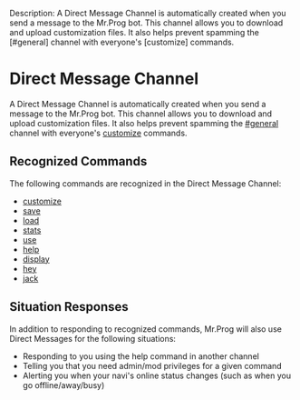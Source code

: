 Description: A Direct Message Channel is automatically created when you send a message to the Mr.Prog bot.  This channel allows you to download and upload customization files. It also helps prevent spamming the [#general] channel with everyone's [customize] commands.

# Direct Message Channel

A Direct Message Channel is automatically created when you send a message to the Mr.Prog bot.  This channel allows you to download and upload customization files. It also helps prevent spamming the [#general](general.md) channel with everyone's [customize](../commands/customize.md) commands.

## Recognized Commands

The following commands are recognized in the Direct Message Channel:

* [customize](../commands/customize.md)
* [save](../commands/save.md)
* [load](../commands/load.md)
* [stats](../commands/stats.md)
* [use](../commands/use.md)
* [help](../commands/help.md)
* [display](../commands/display.md)
* [hey](../commands/hey.md)
* [jack](../commands/jack.md)

## Situation Responses

In addition to responding to recognized commands, Mr.Prog will also use Direct Messages for the following situations:

* Responding to you using the help command in another channel
* Telling you that you need admin/mod privileges for a given command
* Alerting you when your navi's online status changes (such as when you go offline/away/busy)